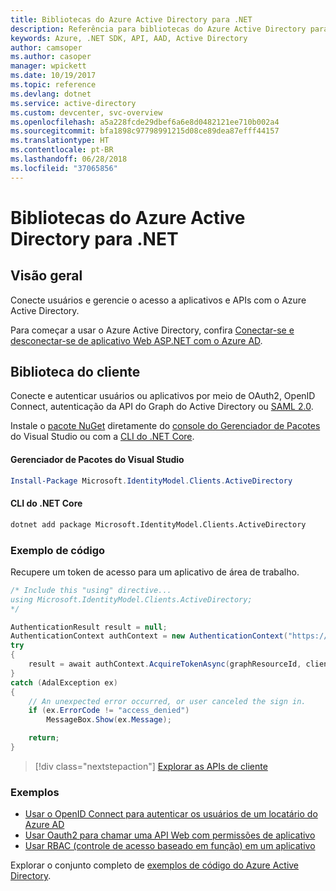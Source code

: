 ```yaml
---
title: Bibliotecas do Azure Active Directory para .NET
description: Referência para bibliotecas do Azure Active Directory para .NET
keywords: Azure, .NET SDK, API, AAD, Active Directory
author: camsoper
ms.author: casoper
manager: wpickett
ms.date: 10/19/2017
ms.topic: reference
ms.devlang: dotnet
ms.service: active-directory
ms.custom: devcenter, svc-overview
ms.openlocfilehash: a5a228fcde29dbef6a6e8d0482121ee710b002a4
ms.sourcegitcommit: bfa1898c97798991215d08ce89dea87efff44157
ms.translationtype: HT
ms.contentlocale: pt-BR
ms.lasthandoff: 06/28/2018
ms.locfileid: "37065856"
---
```

# <a name="azure-active-directory-libraries-for-net"></a>Bibliotecas do Azure Active Directory para .NET

## <a name="overview"></a>Visão geral

Conecte usuários e gerencie o acesso a aplicativos e APIs com o Azure Active Directory.

Para começar a usar o Azure Active Directory, confira [Conectar-se e desconectar-se de aplicativo Web ASP.NET com o Azure AD](/azure/active-directory/develop/active-directory-devquickstarts-webapp-dotnet).

## <a name="client-library"></a>Biblioteca do cliente

Conecte e autenticar usuários ou aplicativos por meio de OAuth2, OpenID Connect, autenticação da API do Graph do Active Directory ou [SAML 2.0](https://docs.microsoft.com/azure/active-directory/develop/active-directory-saml-protocol-reference).

Instale o [pacote NuGet](https://www.nuget.org/packages/Microsoft.Azure.Management.AppService.Fluent) diretamente do [console do Gerenciador de Pacotes][PackageManager] do Visual Studio ou com a [CLI do .NET Core][DotNetCLI].

#### <a name="visual-studio-package-manager"></a>Gerenciador de Pacotes do Visual Studio

```powershell
Install-Package Microsoft.IdentityModel.Clients.ActiveDirectory
```

#### <a name="net-core-cli"></a>CLI do .NET Core

```bash
dotnet add package Microsoft.IdentityModel.Clients.ActiveDirectory
```

### <a name="code-example"></a>Exemplo de código

Recupere um token de acesso para um aplicativo de área de trabalho.

```csharp
/* Include this "using" directive...
using Microsoft.IdentityModel.Clients.ActiveDirectory;
*/

AuthenticationResult result = null;
AuthenticationContext authContext = new AuthenticationContext("https://someauthority.com");
try
{
    result = await authContext.AcquireTokenAsync(graphResourceId, clientId, redirectUri, new PlatformParameters(PromptBehavior.Auto));
}
catch (AdalException ex)
{
    // An unexpected error occurred, or user canceled the sign in.
    if (ex.ErrorCode != "access_denied")
        MessageBox.Show(ex.Message);

    return;
}
```

> [!div class="nextstepaction"]
> [Explorar as APIs de cliente](/dotnet/api/overview/azure/activedirectory/client)

### <a name="samples"></a>Exemplos

* [Usar o OpenID Connect para autenticar os usuários de um locatário do Azure AD](https://github.com/Azure-Samples/active-directory-dotnet-webapp-openidconnect)
* [Usar Oauth2 para chamar uma API Web com permissões de aplicativo](https://github.com/Azure-Samples/active-directory-dotnet-webapp-webapi-oauth2-appidentity)
* [Usar RBAC (controle de acesso baseado em função) em um aplicativo](https://github.com/Azure-Samples/active-directory-dotnet-webapp-roleclaims)

Explorar o conjunto completo de [exemplos de código do Azure Active Directory](/azure/active-directory/develop/active-directory-code-samples).

[PackageManager]: https://docs.microsoft.com/nuget/tools/package-manager-console
[DotNetCLI]: https://docs.microsoft.com/dotnet/core/tools/dotnet-add-package
